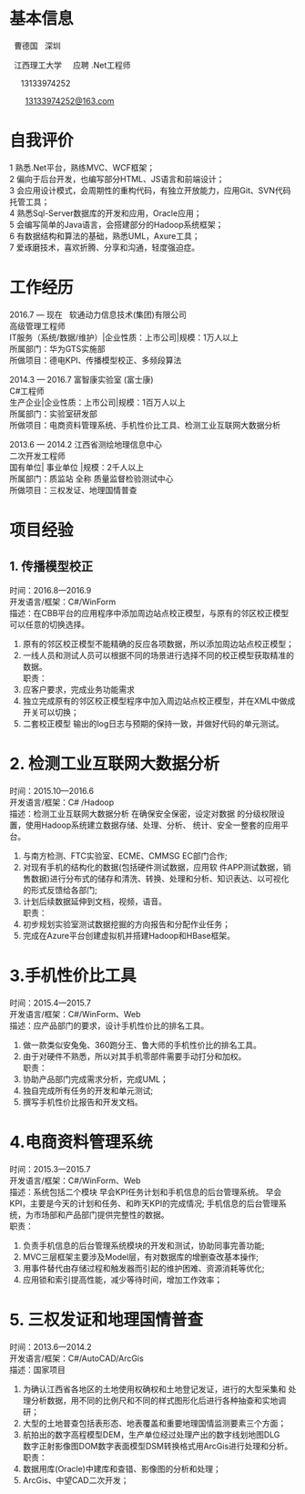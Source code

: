 # 基本信息 #

   曹德国    深圳
  
    江西理工大学      应聘 .Net工程师
   
      13133974252
     
        13133974252@163.com

# 自我评价 #
1  熟悉.Net平台，熟练MVC、WCF框架；</br> 
2  偏向于后台开发，也编写部分HTML、JS语言和前端设计；</br>
3  会应用设计模式，会周期性的重构代码，有独立开放能力，应用Git、SVN代码托管工具；</br>
4  熟悉Sql-Server数据库的开发和应用，Oracle应用；</br>
5  会编写简单的Java语言，会搭建部分的Hadoop系统框架；</br>
6  有数据结构和算法的基础，熟悉UML，Axure工具；</br>
7  爱琢磨技术，喜欢折腾、分享和沟通，轻度强迫症。

# 工作经历 #
2016.7 — 现在   软通动力信息技术(集团)有限公司</br>
高级管理工程师</br>
IT服务（系统/数据/维护）|企业性质：上市公司|规模：1万人以上</br>
所属部门：华为GTS实施部</br>
所做项目：德电KPI、传播模型校正、多频段算法</br>

2014.3 — 2016.7  富智康实验室 (富士康)</br>
C#工程师</br>
生产企业|企业性质：上市公司|规模：1百万人以上</br>
所属部门：实验室研发部</br>
所做项目：电商资料管理系统、手机性价比工具、检测工业互联网大数据分析</br>

2013.6 — 2014.2  江西省测绘地理信息中心</br>
二次开发工程师</br>
国有单位| 事业单位 |规模：2千人以上</br>
所属部门：质监站 全称 质量监督检验测试中心</br>
所做项目：三权发证、地理国情普查</br>

# 项目经验 #
## 1. 传播模型校正 
时间：2016.8—2016.9</br>
开发语言/框架：C#/WinForm</br>
描述：在CBB平台的应用程序中添加周边站点校正模型，与原有的邻区校正模型可以任意的切换选择。
1) 原有的邻区校正模型不能精确的反应各项数据，所以添加周边站点校正模型；</br>
2) 一线人员和测试人员可以根据不同的场景进行选择不同的校正模型获取精准的数据。
</br>职责：
1) 应客户要求，完成业务功能需求</br>
2) 独立完成原有的邻区校正模型程序中加入周边站点校正模型，并在XML中做成开关可以切换；</br>
3) 二套校正模型 输出的log日志与预期的保持一致，并做好代码的单元测试。

# 2. 检测工业互联网大数据分析 
时间：2015.10—2016.6</br>
开发语言/框架：C# /Hadoop</br>
描述：检测工业互联网大数据分析 在确保安全保密，设定对数据
的分级权限设置，使用Hadoop系统建立数据存储、处理、分析、
统计、安全一整套的应用平台。
1) 与南方检测、FTC实验室、ECME、CMMSG EC部门合作;  </br>
2) 对现有手机的结构化的数据(包括硬件测试数据，应用软
件APP测试数据，销售数据)进行分布式的储存和清洗、转换、处理和分析、知识表达、以可视化的形式反馈给各部门;</br>
3) 计划后续数据延伸到文档，视频，语音。
</br>职责： 
1) 初步规划实验室测试数据挖掘的方向报告和分配作业任务；</br>
2) 完成在Azure平台创建虚拟机并搭建Hadoop和HBase框架。

# 3.手机性价比工具 
时间：2015.4—2015.7</br>
开发语言/框架：C#/WinForm、Web</br>
描述：应产品部门的要求，设计手机性价比的排名工具。
1) 做一款类似安兔兔、360跑分王、鲁大师的手机性价比的排名工具。</br>
2) 由于对硬件不熟悉，所以对其手机零部件需要手动打分和加权。
</br>职责：
1) 协助产品部门完成需求分析，完成UML；</br>
2) 独自完成所有任务的开发和单元测试;</br>
3) 撰写手机性价比报告和开发文档。

# 4.电商资料管理系统 
时间：2015.3—2015.7</br>
开发语言/框架：C#/WinForm、Web</br>
描述：系统包括二个模块 早会KPI任务计划和手机信息的后台管理系统。
早会KPI，主要是今天的计划和任务、和昨天KPI的完成情况;
手机信息的后台管理系统，为市场部和产品部门提供完整性的数据。
</br>职责：
1) 负责手机信息的后台管理系统模块的开发和测试，协助同事完善功能;</br>
2) MVC三层框架主要涉及Model层，有对数据库的增删查改基本操作;</br>
3) 用事件替代由存储过程和触发器而引起的维护困难、资源消耗等优化;</br>
4) 应用锁和索引提高性能，减少等待时间，增加工作效率；

# 5. 三权发证和地理国情普查
时间：2013.6—2014.2</br>
开发语言/框架：C#/AutoCAD/ArcGis</br>
描述：国家项目</br>
1) 为确认江西省各地区的土地使用权确权和土地登记发证，进行的大型采集和
处理分析数据，用不同的比例尺和不同的样式图形化后进行各种抽查和实地调研；</br>
2) 大型的土地普查包括表形态、地表覆盖和重要地理国情监测要素三个方面；</br>
3) 航拍出的数字高程模型DEM，生产单位经过处理产出的数字线划地图DLG  </br>
数字正射影像图DOM数字表面模型DSM转换格式用ArcGis进行处理和分析。
</br>职责：
1) 数据用库(Oracle)中建库和查错、影像图的分析和处理；
2) ArcGis、中望CAD二次开发；

